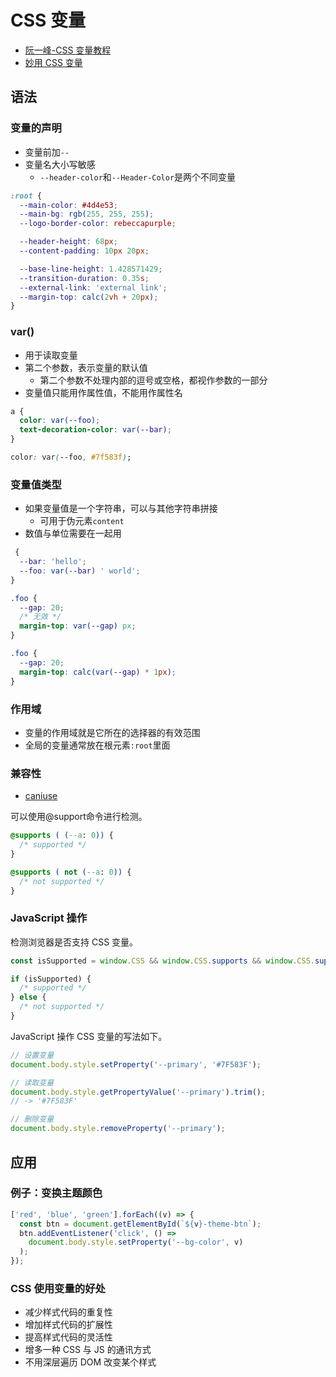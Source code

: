 # CSS 变量

- [阮一峰-CSS 变量教程](http://www.ruanyifeng.com/blog/2017/05/css-variables.html)
- [妙用 CSS 变量](https://juejin.im/post/5e5d0f2ef265da5756325bb9)

## 语法

### 变量的声明

- 变量前加`--`
- 变量名大小写敏感
  - `--header-color`和`--Header-Color`是两个不同变量

```css
:root {
  --main-color: #4d4e53;
  --main-bg: rgb(255, 255, 255);
  --logo-border-color: rebeccapurple;

  --header-height: 68px;
  --content-padding: 10px 20px;

  --base-line-height: 1.428571429;
  --transition-duration: 0.35s;
  --external-link: 'external link';
  --margin-top: calc(2vh + 20px);
}
```

### var()

- 用于读取变量
- 第二个参数，表示变量的默认值
  - 第二个参数不处理内部的逗号或空格，都视作参数的一部分
- 变量值只能用作属性值，不能用作属性名

```css
a {
  color: var(--foo);
  text-decoration-color: var(--bar);
}

color: var(--foo, #7f583f);
```

### 变量值类型

- 如果变量值是一个字符串，可以与其他字符串拼接
  - 可用于伪元素`content`
- 数值与单位需要在一起用

```css
 {
  --bar: 'hello';
  --foo: var(--bar) ' world';
}

.foo {
  --gap: 20;
  /* 无效 */
  margin-top: var(--gap) px;
}

.foo {
  --gap: 20;
  margin-top: calc(var(--gap) * 1px);
}
```

### 作用域

- 变量的作用域就是它所在的选择器的有效范围
- 全局的变量通常放在根元素`:root`里面

### 兼容性
 - [caniuse](https://www.caniuse.com/#search=css%20var)

可以使用@support命令进行检测。
```css
@supports ( (--a: 0)) {
  /* supported */
}

@supports ( not (--a: 0)) {
  /* not supported */
}
```

### JavaScript 操作

检测浏览器是否支持 CSS 变量。
```js
const isSupported = window.CSS && window.CSS.supports && window.CSS.supports('--a', 0);

if (isSupported) {
  /* supported */
} else {
  /* not supported */
}
```

JavaScript 操作 CSS 变量的写法如下。
```js
// 设置变量
document.body.style.setProperty('--primary', '#7F583F');

// 读取变量
document.body.style.getPropertyValue('--primary').trim();
// -> '#7F583F'

// 删除变量
document.body.style.removeProperty('--primary');
```

## 应用

### 例子：变换主题颜色

```js
['red', 'blue', 'green'].forEach((v) => {
  const btn = document.getElementById(`${v}-theme-btn`);
  btn.addEventListener('click', () =>
    document.body.style.setProperty('--bg-color', v)
  );
});
```

### CSS 使用变量的好处

- 减少样式代码的重复性
- 增加样式代码的扩展性
- 提高样式代码的灵活性
- 增多一种 CSS 与 JS 的通讯方式
- 不用深层遍历 DOM 改变某个样式
